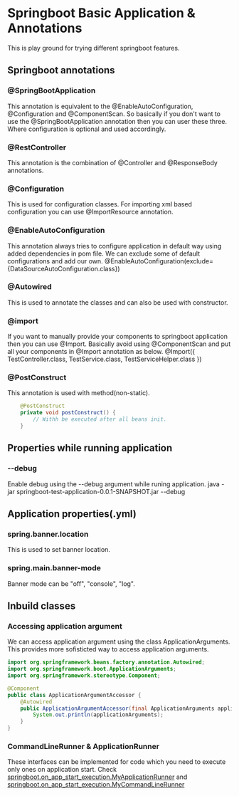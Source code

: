 # Springboot Basic Application & Annotations

This is play ground for trying different springboot features.

## Springboot annotations

### @SpringBootApplication
This annotation is equivalent to the @EnableAutoConfiguration, @Configuration and @ComponentScan.
So basically if you don't want to use the @SpringBootApplication annotation then you can user these three.
Where configuration is optional and used accordingly.

### @RestController
This annotation is the combination of @Controller and @ResponseBody annotations.

### @Configuration
This is used for configuration classes. For importing xml based configuration you can use @ImportResource annotation.

### @EnableAutoConfiguration
This annotation always tries to configure application in default way using added dependencies in pom file.
We can exclude some of default configurations and add our own.
@EnableAutoConfiguration(exclude={DataSourceAutoConfiguration.class})

### @Autowired
This is used to annotate the classes and can also be used with constructor.

### @import
If you want to manually provide your components to springboot application then you can use @Import.
Basically avoid using @ComponentScan and put all your components in @Import annotation as below.
@Import({ TestController.class, TestService.class, TestServiceHelper.class })


### @PostConstruct
This annotation is used with method(non-static).
```java
	@PostConstruct
	private void postConstruct() {
		// Withh be executed after all beans init.
	}
```

## Properties while running application

### --debug
Enable debug using the --debug argument while runing application.
java -jar springboot-test-application-0.0.1-SNAPSHOT.jar --debug


## Application properties(.yml)

### spring.banner.location
This is used to set banner location.

### spring.main.banner-mode
Banner mode can be "off", "console", "log".

## Inbuild classes

### Accessing application argument
We can access application argument using the class ApplicationArguments.
This provides more sofisticted way to access application arguments.
```java
import org.springframework.beans.factory.annotation.Autowired;
import org.springframework.boot.ApplicationArguments;
import org.springframework.stereotype.Component;

@Component
public class ApplicationArgumentAccessor {
	@Autowired
	public ApplicationArgumentAccessor(final ApplicationArguments applicationArguments) {
		System.out.println(applicationArguments);
	}
}
```

### CommandLineRunner & ApplicationRunner
These interfaces can be implemented for code which you need to execute only ones on application start.
Check [springboot.on_app_start_execution.MyApplicationRunner](https://github.com/BrijeshWani/springboot-basic-application/blob/master/src/main/java/springboot/on_app_start_execution/MyCommandLineRunner.java) and [springboot.on_app_start_execution.MyCommandLineRunner](https://github.com/BrijeshWani/springboot-basic-application/blob/master/src/main/java/springboot/on_app_start_execution/MyApplicationRunner.java)

